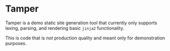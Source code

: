 # Tamper

Tamper is a demo static site generation tool that currently only supports lexing, parsing, and rendering basic `jinja2` functionality.

This is code that is *not* production quality and meant only for demonstration purposes. 
